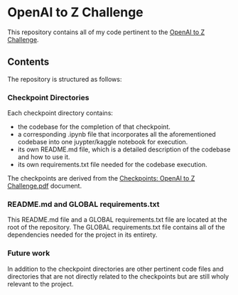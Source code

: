 # OpenAI to Z Challenge

This repository contains all of my code pertinent to the [OpenAI to Z Challenge](https://openai.com/openai-to-z-challenge/).

## Contents

The repository is structured as follows:

### Checkpoint Directories

Each checkpoint directory contains:
- the codebase for the completion of that checkpoint.
- a corresponding .ipynb file that incorporates all the aforementioned codebase into one juypter/kaggle notebook for execution.
- its own README.md file, which is a detailed description of the codebase and how to use it.
- its own requirements.txt file needed for the codebase execution.

The checkpoints are derived from the [Checkpoints: OpenAI to Z Challenge.pdf](https://cdn.openai.com/pdf/a9455c3b-c6e1-49cf-a5cc-c40ed07c0b9f/checkpoints-openai-to-z-challenge.pdf) document.

### README.md and GLOBAL requirements.txt

This README.md file and a GLOBAL requirements.txt file are located at the root of the repository.
The GLOBAL requirements.txt file contains all of the dependencies needed for the project in its entirety.

### Future work

In addition to the checkpoint directories are other pertinent code files and directories that are not directly related to the checkpoints but are still wholy relevant to the project.

